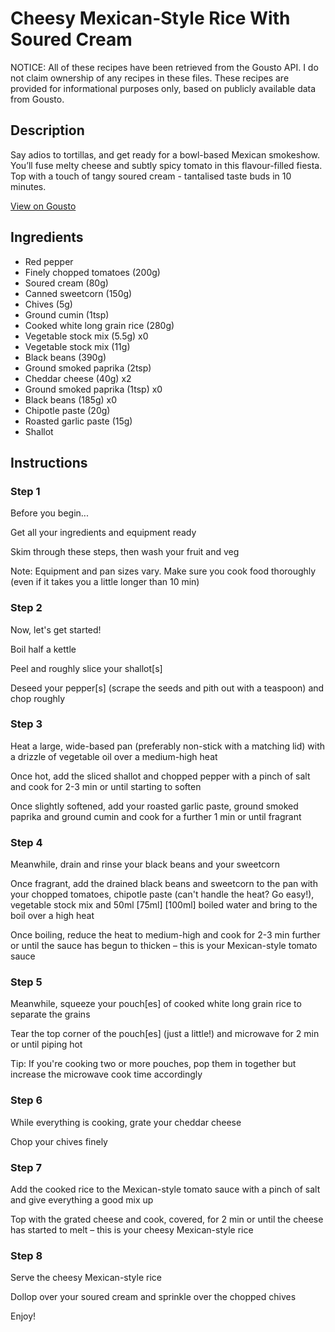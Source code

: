 # Cheesy Mexican-Style Rice With Soured Cream

NOTICE: All of these recipes have been retrieved from the Gousto API. I do not claim ownership of any recipes in these files. These recipes are provided for informational purposes only, based on publicly available data from Gousto.

## Description

Say adios to tortillas, and get ready for a bowl-based Mexican smokeshow. You’ll fuse melty cheese and subtly spicy tomato in this flavour-filled fiesta. Top with a touch of tangy soured cream - tantalised taste buds in 10 minutes.

[View on Gousto](https://www.gousto.co.uk/recipes/cookbook/cheesy-mexican-style-rice-with-soured-cream-and-chives)

## Ingredients

- Red pepper
- Finely chopped tomatoes (200g)
- Soured cream (80g)
- Canned sweetcorn (150g)
- Chives (5g)
- Ground cumin (1tsp)
- Cooked white long grain rice (280g)
- Vegetable stock mix (5.5g) x0
- Vegetable stock mix (11g)
- Black beans (390g)
- Ground smoked paprika (2tsp)
- Cheddar cheese (40g) x2
- Ground smoked paprika (1tsp) x0
- Black beans (185g) x0
- Chipotle paste (20g)
- Roasted garlic paste (15g)
- Shallot

## Instructions


### Step 1

Before you begin...

Get all your ingredients and equipment ready

Skim through these steps, then wash your fruit and veg

Note: Equipment and pan sizes vary. Make sure you cook food thoroughly (even if it takes you a little longer than 10 min)


### Step 2

Now, let's get started!

Boil half a kettle

Peel and roughly slice your shallot[s]

Deseed your pepper[s] (scrape the seeds and pith out with a teaspoon) and chop roughly


### Step 3

Heat a large, wide-based pan (preferably non-stick with a matching lid) with a drizzle of vegetable oil over a medium-high heat

Once hot, add the sliced shallot and chopped pepper with a pinch of salt and cook for 2-3 min or until starting to soften

Once slightly softened, add your roasted garlic paste, ground smoked paprika and ground cumin and cook for a further 1 min or until fragrant


### Step 4

Meanwhile, drain and rinse your black beans and your sweetcorn

Once fragrant, add the drained black beans and sweetcorn to the pan with your chopped tomatoes, chipotle paste (can't handle the heat? Go easy!), vegetable stock mix and 50ml <span class="text-purple">[75ml] </span><span class="text-danger">[100ml] </span>boiled<span class="text-danger"> </span>water and bring to the boil over a high heat

Once boiling, reduce the heat to medium-high and cook for 2-3 min further or until the sauce has begun to thicken – this is your Mexican-style tomato sauce


### Step 5

Meanwhile, squeeze your pouch[es] of cooked white long grain rice to separate the grains

Tear the top corner of the pouch[es] (just a little!) and microwave for 2 min or until piping hot

Tip: If you're cooking two or more pouches, pop them in together but increase the microwave cook time accordingly


### Step 6

While everything is cooking, grate your cheddar cheese

Chop your chives finely


### Step 7

Add the cooked rice to the Mexican-style tomato sauce with a pinch of salt and give everything a good mix up

Top with the grated cheese and cook, covered, for 2 min or until the cheese has started to melt – this is your cheesy Mexican-style rice

### Step 8

Serve the cheesy Mexican-style rice

Dollop over your soured cream and sprinkle over the chopped chives

Enjoy!

